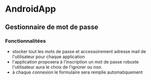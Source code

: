 # AndroidApp
## Gestionnaire de mot de passe

### Fonctionnalitées

- stocker tout les mots de passe et accessoirement adresse mail de l'utilisateur pour chaque application
- l'application proposera à l'inscription un mot de passe robuste l'utilisateur aura le choix de l'ignorer ou non.
- à chaque connexion le formulaire sera remplie automatiquement
